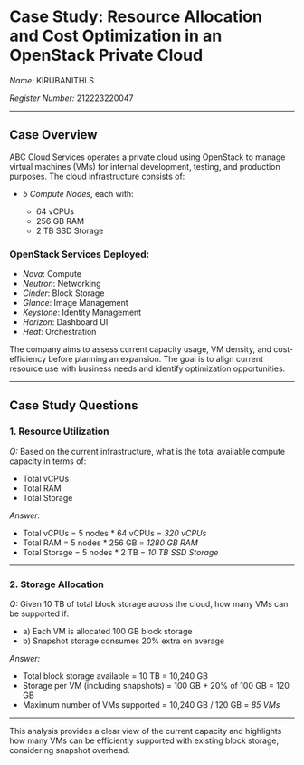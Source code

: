# Case Study: Resource Allocation and Cost Optimization in an OpenStack Private Cloud

*Name:* KIRUBANITHI.S

*Register Number:* 212223220047

---

## Case Overview

ABC Cloud Services operates a private cloud using OpenStack to manage virtual machines (VMs) for internal development, testing, and production purposes. The cloud infrastructure consists of:

* *5 Compute Nodes*, each with:

  * 64 vCPUs
  * 256 GB RAM
  * 2 TB SSD Storage

### OpenStack Services Deployed:

* *Nova*: Compute
* *Neutron*: Networking
* *Cinder*: Block Storage
* *Glance*: Image Management
* *Keystone*: Identity Management
* *Horizon*: Dashboard UI
* *Heat*: Orchestration

The company aims to assess current capacity usage, VM density, and cost-efficiency before planning an expansion. The goal is to align current resource use with business needs and identify optimization opportunities.

---

## Case Study Questions

### 1. Resource Utilization

*Q:* Based on the current infrastructure, what is the total available compute capacity in terms of:

* Total vCPUs
* Total RAM
* Total Storage

*Answer:*

* Total vCPUs = 5 nodes \* 64 vCPUs = *320 vCPUs*
* Total RAM = 5 nodes \* 256 GB = *1280 GB RAM*
* Total Storage = 5 nodes \* 2 TB = *10 TB SSD Storage*

---

### 2. Storage Allocation

*Q:* Given 10 TB of total block storage across the cloud, how many VMs can be supported if:

* a) Each VM is allocated 100 GB block storage
* b) Snapshot storage consumes 20% extra on average

*Answer:*

* Total block storage available = 10 TB = 10,240 GB
* Storage per VM (including snapshots) = 100 GB + 20% of 100 GB = 120 GB
* Maximum number of VMs supported = 10,240 GB / 120 GB = *85 VMs*

---

This analysis provides a clear view of the current capacity and highlights how many VMs can be efficiently supported with existing block storage, considering snapshot overhead.
